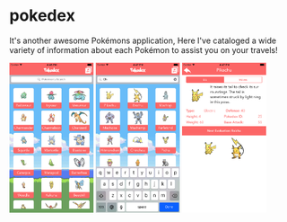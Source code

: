 # pokedex
It's another awesome Pokémons application, Here I've cataloged a wide variety of information about each Pokémon to assist you on your travels!

<img src="/Screenshots/1.png?raw=true" width="150"> <img src="/Screenshots/2.png?raw=true" width="150"> <img src="/Screenshots/3.png?raw=true" width="150">
